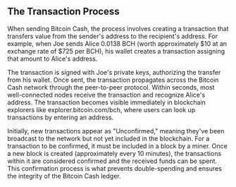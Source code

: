 ## The Transaction Process

When sending Bitcoin Cash, the process involves creating a transaction that transfers value from the sender's address to the recipient's address. For example, when Joe sends Alice 0.0138 BCH (worth approximately $10 at an exchange rate of $725 per BCH), his wallet creates a transaction assigning that amount to Alice's address.

The transaction is signed with Joe's private keys, authorizing the transfer from his wallet. Once sent, the transaction propagates across the Bitcoin Cash network through the peer-to-peer protocol. Within seconds, most well-connected nodes receive the transaction and recognize Alice's address. The transaction becomes visible immediately in blockchain explorers like explorer.bitcoin.com/bch, where users can look up transactions by entering an address.

Initially, new transactions appear as "Unconfirmed," meaning they've been broadcast to the network but not yet included in the blockchain. For a transaction to be confirmed, it must be included in a block by a miner. Once a new block is created (approximately every 10 minutes), the transactions within it are considered confirmed and the received funds can be spent. This confirmation process is what prevents double-spending and ensures the integrity of the Bitcoin Cash ledger.